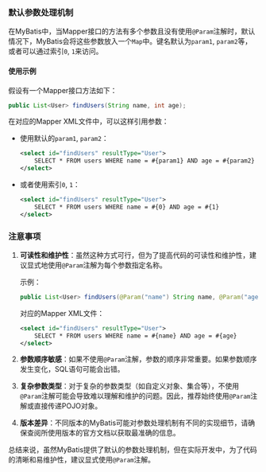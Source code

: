 ### 默认参数处理机制

在MyBatis中，当Mapper接口的方法有多个参数且没有使用`@Param`注解时，默认情况下，MyBatis会将这些参数放入一个`Map`中。键名默认为`param1`, `param2`等，或者可以通过索引`0`, `1`来访问。

#### 使用示例

假设有一个Mapper接口方法如下：

```java
public List<User> findUsers(String name, int age);
```

在对应的Mapper XML文件中，可以这样引用参数：

- 使用默认的`param1`, `param2`：
  
  ```xml
  <select id="findUsers" resultType="User">
      SELECT * FROM users WHERE name = #{param1} AND age = #{param2}
  </select>
  ```
- 或者使用索引`0`, `1`：
  
  ```xml
  <select id="findUsers" resultType="User">
      SELECT * FROM users WHERE name = #{0} AND age = #{1}
  </select>
  ```

### 注意事项

1. **可读性和维护性**：虽然这种方式可行，但为了提高代码的可读性和维护性，建议显式地使用`@Param`注解为每个参数指定名称。
   
   示例：
   
   ```java
   public List<User> findUsers(@Param("name") String name, @Param("age") int age);
   ```
   
   对应的Mapper XML文件：
   
   ```xml
   <select id="findUsers" resultType="User">
       SELECT * FROM users WHERE name = #{name} AND age = #{age}
   </select>
   ```
2. **参数顺序敏感**：如果不使用`@Param`注解，参数的顺序非常重要。如果参数顺序发生变化，SQL语句可能会出错。
3. **复杂参数类型**：对于复杂的参数类型（如自定义对象、集合等），不使用`@Param`注解可能会导致难以理解和维护的问题。因此，推荐始终使用`@Param`注解或直接传递POJO对象。
4. **版本差异**：不同版本的MyBatis可能对参数处理机制有不同的实现细节，请确保查阅所使用版本的官方文档以获取最准确的信息。

总结来说，虽然MyBatis提供了默认的参数处理机制，但在实际开发中，为了代码的清晰和易维护性，建议显式使用`@Param`注解。

